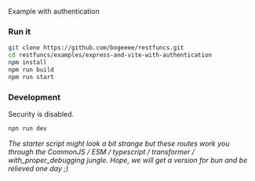 Example with authentication

### Run it
```bash
git clone https://github.com/bogeeee/restfuncs.git
cd restfuncs/examples/express-and-vite-with-authentication
npm install
npm run build
npm run start
```


### Development
Security is disabled.
```bash
npn run dev
```

_The starter script might look a bit strange but these routes work you through the CommonJS / ESM / typescript / transformer / with_proper_debugging  jungle. Hope, we will get a version for bun and be relieved one day ;)_